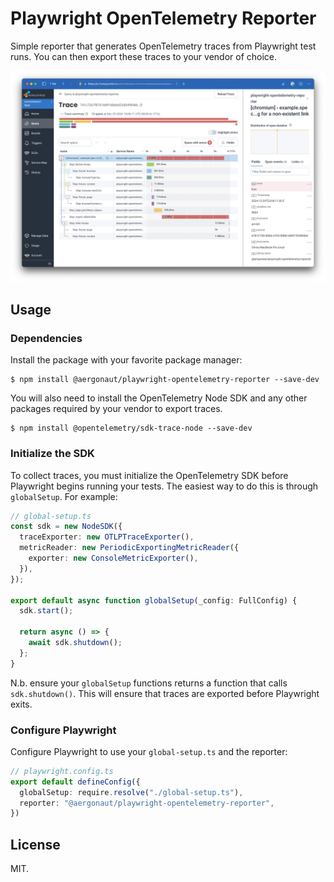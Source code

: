 # Playwright OpenTelemetry Reporter

Simple reporter that generates OpenTelemetry traces from Playwright test runs. You can then export these traces to your
vendor of choice.

![Example of trace in Honeycomb](docs/images/honeycomb-trace-example.png)

## Usage

### Dependencies

Install the package with your favorite package manager:

```
$ npm install @aergonaut/playwright-opentelemetry-reporter --save-dev
```

You will also need to install the OpenTelemetry Node SDK and any other packages required by your vendor to export traces.

```
$ npm install @opentelemetry/sdk-trace-node --save-dev
```

### Initialize the SDK

To collect traces, you must initialize the OpenTelemetry SDK before Playwright begins running your tests. The easiest
way to do this is through `globalSetup`. For example:

```ts
// global-setup.ts
const sdk = new NodeSDK({
  traceExporter: new OTLPTraceExporter(),
  metricReader: new PeriodicExportingMetricReader({
    exporter: new ConsoleMetricExporter(),
  }),
});

export default async function globalSetup(_config: FullConfig) {
  sdk.start();

  return async () => {
    await sdk.shutdown();
  };
}
```

N.b. ensure your `globalSetup` functions returns a function that calls `sdk.shutdown()`. This will ensure that traces
are exported before Playwright exits.

### Configure Playwright

Configure Playwright to use your `global-setup.ts` and the reporter:

```ts
// playwright.config.ts
export default defineConfig({
  globalSetup: require.resolve("./global-setup.ts"),
  reporter: "@aergonaut/playwright-opentelemetry-reporter",
})
```

## License

MIT.
